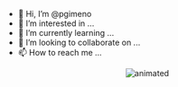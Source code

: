
- 👋 Hi, I’m @pgimeno  
- 👀 I’m interested in ...
- 🌱 I’m currently learning ...
- 💞️ I’m looking to collaborate on ...
- 📫 How to reach me ...
  
<p align="center">
  <img src="https://i.makeagif.com/media/8-17-2015/ow6u2T.gif" alt="animated" />
</p>

